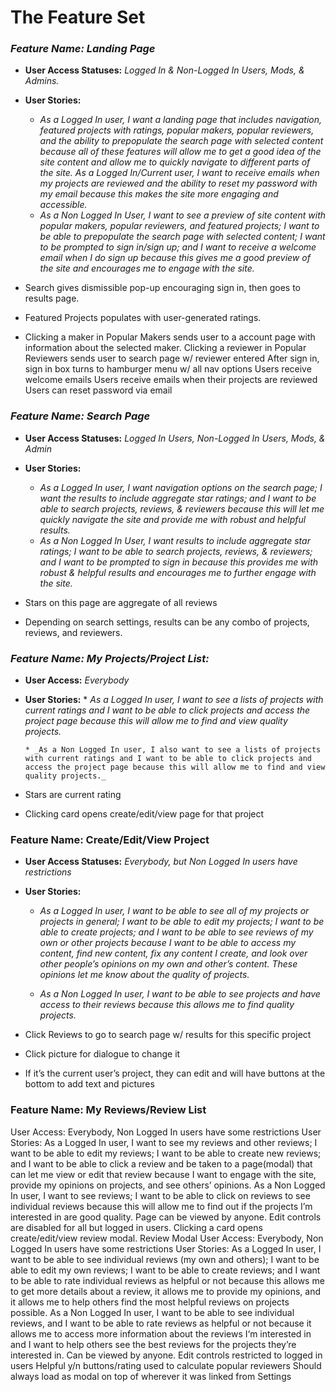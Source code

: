 # The Feature Set


### _Feature Name: Landing Page_
* **User Access Statuses:** _Logged In & Non-Logged In Users, Mods, & Admins._
* **User Stories:** 
    * _As a Logged In user, I want a landing page that includes navigation, featured projects with ratings, popular makers, popular reviewers, and the ability to prepopulate the search page with selected content because all of these features will allow me to get a good idea of the site content and allow me to quickly navigate to different parts of the site. As a Logged In/Current user, I want to receive emails when my projects are reviewed and the ability to reset my password with my email because this makes the site more engaging and accessible._
    * _As a Non Logged In User, I want to see a preview of site content with popular makers, popular reviewers, and featured projects; I want to be able to prepopulate the search page with selected content; I want to be prompted to sign in/sign up; and I want to receive a welcome email when I do sign up because this gives me a good preview of the site and encourages me to engage with the site._

* Search gives dismissible pop-up encouraging sign in, then goes to results page.
* Featured Projects populates with user-generated ratings.
* Clicking a maker in Popular Makers sends user to a account page with information about the selected maker.
Clicking a reviewer in Popular Reviewers sends user to search page w/ reviewer entered
After sign in, sign in box turns to hamburger menu w/ all nav options
Users receive welcome emails
Users receive emails when their projects are reviewed
Users can reset password via email

### *Feature Name: Search Page*
* **User Access Statuses:** _Logged In Users, Non-Logged In Users, Mods, & Admin_
* **User Stories:** 
    * _As a Logged In user, I want navigation options on the search page; I want the results to include aggregate star ratings; and I want to be able to search projects, reviews, & reviewers because this will let me quickly navigate the site and provide me with robust and helpful results._
    * _As a Non Logged In User, I want results to include aggregate star ratings; I want to be able to search projects, reviews, & reviewers; and I want to be prompted to sign in because this provides me with robust & helpful results and encourages me to further engage with the site._

* Stars on this page are aggregate of all reviews
* Depending on search settings, results can be any combo of projects, reviews, and reviewers.

### _Feature Name: My Projects/Project List:_
* **User Access:** _Everybody_
* **User Stories:** 
      * _As a Logged In user, I want to see a lists of projects with current ratings and I want to be able to click projects and access the project page because this will allow me to find and view quality projects._

      * _As a Non Logged In user, I also want to see a lists of projects with current ratings and I want to be able to click projects and access the project page because this will allow me to find and view quality projects._

* Stars are current rating
* Clicking card opens create/edit/view page for that project

### Feature Name: Create/Edit/View Project
* **User Access Statuses:** _Everybody, but Non Logged In users have restrictions_
* **User Stories:**  
   * _As a Logged In user, I want to be able to see all of my projects or projects in general; I want to be able to edit my projects; I want to be able to create projects; and I want to be able to see reviews of my own or other projects because I want to be able to access my content, find new content, fix any content I create, and look over other people’s opinions on my own and other’s content. These opinions let me know about the quality of projects._

   * _As a Non Logged In user, I want to be able to see projects and have access to their reviews because this allows me to find quality projects._
   
* Click Reviews to go to search page w/ results for this specific project
* Click picture for dialogue to change it
* If it’s the current user’s project, they can edit and will have buttons at the bottom to add text and pictures

### Feature Name: My Reviews/Review List 
User Access: Everybody, Non Logged In users have some restrictions
User Stories:
As a Logged In user, I want to see my reviews and other reviews; I want to be able to edit my reviews; I want to be able to create new reviews; and I want to be able to click a review and be taken to a page(modal) that can let me view or edit that review because I want to engage with the site, provide my opinions on projects, and see others’ opinions.
As a Non Logged In user, I want to see reviews; I want to be able to click on reviews to see individual reviews because this will allow me to find out if the projects I’m interested in are good quality.
Page can be viewed by anyone. Edit controls are disabled for all but logged in users.
Clicking a card opens create/edit/view review modal. 
Review Modal
User Access: Everybody, Non Logged In users have some restrictions
User Stories:
As a Logged In user, I want to be able to see individual reviews (my own and others); I want to be able to edit my own reviews; I want to be able to create reviews; and I want to be able to rate individual reviews as helpful or not because this allows me to get more details about a review, it allows me to provide my opinions, and it allows me to help others find the most helpful reviews on projects possible.
As a Non Logged In user, I want to be able to see individual reviews, and I want to be able to rate reviews as helpful or not because it allows me to access more information about the reviews I‘m interested in and I want to help others see the best reviews for the projects they’re interested in.
Can be viewed by anyone. Edit controls restricted to logged in users
Helpful y/n buttons/rating used to calculate popular reviewers
Should always load as modal on top of wherever it was linked from
Settings
